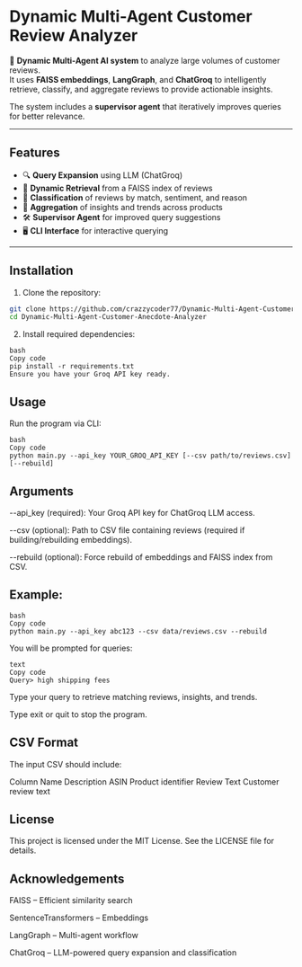 # Dynamic Multi-Agent Customer Review Analyzer

🚀 **Dynamic Multi-Agent AI system** to analyze large volumes of customer reviews.  
It uses **FAISS embeddings**, **LangGraph**, and **ChatGroq** to intelligently retrieve, classify, and aggregate reviews to provide actionable insights.  

The system includes a **supervisor agent** that iteratively improves queries for better relevance.

---

## Features

- 🔍 **Query Expansion** using LLM (ChatGroq)
- 🔎 **Dynamic Retrieval** from a FAISS index of reviews
- 📝 **Classification** of reviews by match, sentiment, and reason
- 🧩 **Aggregation** of insights and trends across products
- 🛠️ **Supervisor Agent** for improved query suggestions
- 🖥️ **CLI Interface** for interactive querying

---

## Installation

1. Clone the repository:
```bash
git clone https://github.com/crazzycoder77/Dynamic-Multi-Agent-Customer-Anecdote-Analyzer.git
cd Dynamic-Multi-Agent-Customer-Anecdote-Analyzer
```
2. Install required dependencies:
```
bash
Copy code
pip install -r requirements.txt
Ensure you have your Groq API key ready.
```
##  Usage
Run the program via CLI:
```
bash
Copy code
python main.py --api_key YOUR_GROQ_API_KEY [--csv path/to/reviews.csv] [--rebuild]
```
## Arguments
--api_key (required): Your Groq API key for ChatGroq LLM access.

--csv (optional): Path to CSV file containing reviews (required if building/rebuilding embeddings).

--rebuild (optional): Force rebuild of embeddings and FAISS index from CSV.

##  Example:
```
bash
Copy code
python main.py --api_key abc123 --csv data/reviews.csv --rebuild
```
You will be prompted for queries:
```
text
Copy code
Query> high shipping fees
```
Type your query to retrieve matching reviews, insights, and trends.

Type exit or quit to stop the program.

## CSV Format
The input CSV should include:

Column Name	Description
ASIN	Product identifier
Review Text	Customer review text

## License
This project is licensed under the MIT License. See the LICENSE file for details.

## Acknowledgements
FAISS – Efficient similarity search

SentenceTransformers – Embeddings

LangGraph – Multi-agent workflow

ChatGroq – LLM-powered query expansion and classification
